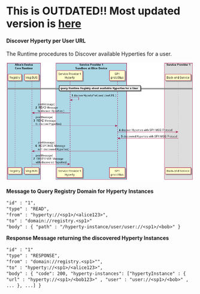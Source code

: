 **This is OUTDATED!! Most updated version is [here](https://github.com/reTHINK-project/dev-service-framework/blob/d3.2-working-docs/docs/specs/dynamic-view/discovery)**
========================================================================================================================================================================

#### Discover Hyperty per User URL

The Runtime procedures to Discover available Hyperties for a user.

![Figure @runtime-disocver-hyperty: discover Hyperty](discover-hyperty.png)

**Message to Query Registry Domain for Hyperty Instances**

```
"id" : "1",
"type" : "READ",
"from" : "hyperty://<sp1>/<alice123>",
"to" : "domain://registry.<sp1>"
"body" : { "path" : "/hyperty-instance/user/user://<sp1>/<bob>" }
```

**Response Message returning the discovered Hyperty Instances**

```
"id" : "1"
"type" : "RESPONSE",
"from" : "domain://registry.<sp1>"",
"to" : "hyperty://<sp1>/<alice123>",
"body" : { "code": 200, "hyperty-instances": ["hypertyInstance" : { "url" : "hyperty://<sp1>/<bob123>" , "user" : "user://<sp1>/<bob>" , ... }, ...] }
```
